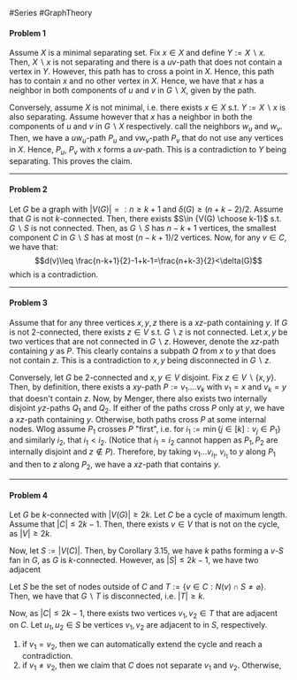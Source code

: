 #Series #GraphTheory 

#### Problem 1
Assume $X$ is a minimal separating set. Fix $x\in X$ and define $Y:=X \backslash x$. Then, $X \backslash x$ is not separating and there is a $uv$-path  that does not contain a vertex in $Y$. However, this path has to cross a point in $X$. Hence, this path has to contain $x$ and no other vertex in $X$. Hence, we have that $x$ has a neighbor in both components of $u$ and $v$ in $G \backslash X$, given by the path.

Conversely, assume $X$ is not minimal, i.e. there exists $x\in X$ s.t. $Y:= X \backslash x$ is also separating. Assume however that $x$ has a neighbor in both the components of $u$ and $v$ in $G \backslash X$ respectively. call the neighbors $w_{u}$ and $w_{v}$. Then, we have a $uw_{u}$-path $P_{u}$ and $vw_{v}$-path $P_{v}$ that do not use any vertices in $X$. Hence, $P_{u}$, $P_{v}$ with $x$ forms a $uv$-path. This is a contradiction to $Y$ being separating. This proves the claim.

---
#### Problem 2

Let $G$ be a graph with $\left| V(G) \right|=: n\geq k+1$ and $\delta(G)\geq (n+k-2) / 2$. Assume that $G$ is not $k$-connected. Then, there exists $S\in {V(G) \choose k-1}$ s.t. $G \backslash S$ is not connected. Then, as $G \backslash S$ has $n-k+1$ vertices, the smallest component $C$ in $G \backslash S$ has at most $(n-k+1) / 2$ vertices. Now, for any $v\in C$, we have that: $$d(v)\leq \frac{n-k+1}{2}-1+k-1=\frac{n+k-3}{2}<\delta(G)$$which is a contradiction.

---
#### Problem 3
Assume that for any three vertices $x,y,z$ there is a $xz$-path containing $y$. If $G$ is not 2-connected, there exists $z\in V$ s.t. $G \backslash z$ is not connected. Let $x,y$ be two vertices that are not connected in $G \backslash z$. However, denote the $xz$-path containing $y$ as $P$. This clearly contains a subpath $Q$ from $x$ to $y$ that does not contain $z$. This is a contradiction to $x,y$ being disconnected in $G \backslash z$.

Conversely, let $G$ be 2-connected and $x,y\in V$ disjoint. Fix $z\in V \backslash \{ x,y \}$. Then, by definition, there exists a $xy$-path $P:=v_{1}\dots.v_{k}$ with $v_{1}=x$ and $v_{k}=y$ that doesn't contain $z$. Now, by Menger, there also exists two internally disjoint $yz$-paths $Q_{1}$ and $Q_{2}$. If either of the paths cross $P$ only at $y$, we have a $xz$-path containing $y$. Otherwise, both paths cross $P$ at some internal nodes. Wlog assume $P_{1}$ crosses $P$ "first", i.e. for $i_{1}:=\min \{j\in [k]:v_{j}\in P_{1} \}$ and similarly $i_{2}$, that $i_{1}<i_{2}$. (Notice that $i_{1}=i_{2}$ cannot happen as $P_{1},P_{2}$ are internally disjoint and $z\notin P$). Therefore, by taking $v_{1}\dots v_{i_{1}}$, $v_{i_{1}}$ to $y$ along $P_{1}$ and then to $z$ along $P_{2}$, we have a $xz$-path that contains $y$. 

---
#### Problem 4
Let $G$ be $k$-connected with $\left| V(G) \right|\geq 2k$. Let $C$ be a cycle of maximum length. Assume that $\left| C \right|\leq2k -1$. Then, there exists $v\in V$ that is not on the cycle, as $\left| V \right|\geq 2k$. 

Now, let $S:= \left| V(C) \right|$. Then, by Corollary 3.15, we have $k$ paths forming a $v$-$S$ fan in $G$, as $G$ is $k$-connected. However, as $\left| S\right|\leq 2k-1$, we have two adjacent 

Let $S$ be the set of nodes outside of $C$ and $T:=\{ v\in C:N(v)\cap S\neq \varnothing \}$. Then, we have that $G \backslash T$ is disconnected, i.e. $\left| T \right|\geq k$. 

Now, as $\left| C \right|\leq 2k-1$, there exists two vertices $v_{1},v_{2}\in T$ that are adjacent on $C$. Let $u_{1},u_{2}\in S$ be vertices $v_{1},v_{2}$ are adjacent to in $S$, respectively. 
1. if $v_{1}=v_{2}$, then we can automatically extend the cycle and reach a contradiction.
2. if $v_{1}\neq v_{2}$, then we claim that $C$ does not separate $v_{1}$ and $v_{2}$. Otherwise, 